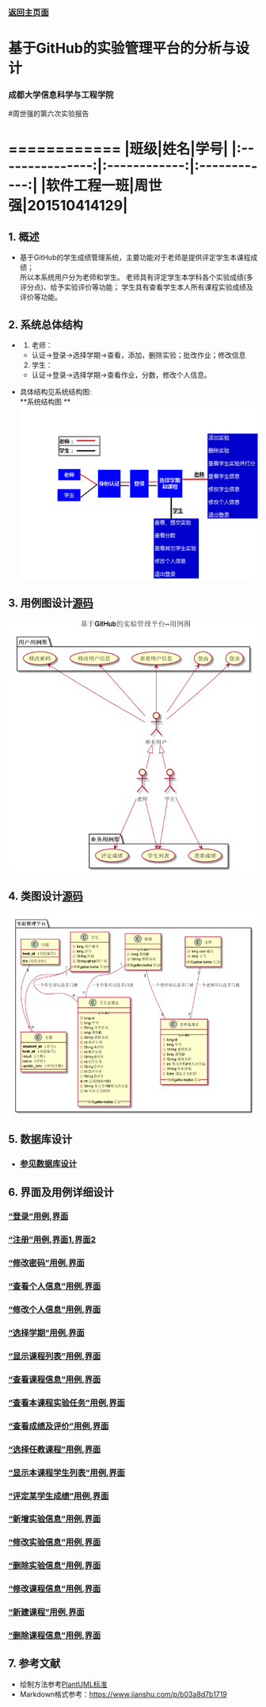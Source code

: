 ### [返回主页面](../README.md)
# 基于GitHub的实验管理平台的分析与设计

### 成都大学信息科学与工程学院

#周世强的第六次实验报告   

============
|班级|姓名|学号|
|:---------------:|:------------:|:------------:|
|软件工程一班|周世强|201510414129|
============
## 1. 概述
*   基于GitHub的学生成绩管理系统，主要功能对于老师是提供评定学生本课程成绩；  
所以本系统用户分为老师和学生。
老师具有评定学生本学科各个实验成绩(多评分点)、给予实验评价等功能；
学生具有查看学生本人所有课程实验成绩及评价等功能。  
    
## 2. 系统总体结构
*    
    1.  老师：  
    *   认证->登录->选择学期->查看，添加，删除实验；批改作业；修改信息
    2.  学生：  
    *  认证->登录->选择学期->查看作业，分数，修改个人信息。

*   具体结构见系统结构图:  
**系统结构图 **
![strut](./img/index.png)
    
## 3. 用例图设计[源码](./src/UseCase.puml)
![usecase](./img/基于GitHub的实验管理平台--用例图.png)

## 4. 类图设计[源码](./src/class.puml)
![class](./img/类图.png)

## 5. 数据库设计
- ### [参见数据库设计](./数据库表/数据库表.md)
     
## 6. 界面及用例详细设计

### [“登录”用例](./用例/登录.md),[界面](https://github.com/zhoushiqiang/is_analysis/tree/master/test6/ui/login.html)
### [“注册”用例](./用例/regedit.md),[界面1](https://github.com/zhoushiqiang/is_analysis/tree/master/test6/ui/adminregedit.html),[界面2](https://github.com/zhoushiqiang/is_analysis/tree/master/test6/ui/sturegedit.html)
### [“修改密码”用例](./用例/修改密码.md),[界面](https://agreysky.github.io/is_analysis/test6/src/ui/顶部菜单_html.html)
### [“查看个人信息”用例](./src/用例/查看个人信息.md),[界面](https://agreysky.github.io/is_analysis/test6/src/ui/顶部菜单_html.html)
### [“修改个人信息”用例](./src/用例/修改个人信息.md),[界面](https://agreysky.github.io/is_analysis/test6/src/ui/顶部菜单_html.html)
### [“选择学期”用例](./src/用例/选择学期.md),[界面](https://agreysky.github.io/is_analysis/test6/src/ui/选择学期_html.html)
### [“显示课程列表”用例](src/用例/查看课程列表.md),[界面](https://agreysky.github.io/is_analysis/test6/src/ui/查看课程列表_html.html)
### [“查看课程信息”用例](./src/用例/查看课程信息.md),[界面](https://agreysky.github.io/is_analysis/test6/src/ui/查看课程信息_html.html)
### [“查看本课程实验任务”用例](src/用例/查看实验列表.md),[界面](https://agreysky.github.io/is_analysis/test6/src/ui/删改查实验任务（1）_html.html)
### [“查看成绩及评价”用例](src/用例/查看成绩列表.md),[界面](https://agreysky.github.io/is_analysis/test6/src/ui/查看和评定成绩列表_html.html)
### [“选择任教课程”用例](./src/用例/选择任教课程.md),[界面](https://agreysky.github.io/is_analysis/test6/src/ui/顶部菜单_html.html)
### [“显示本课程学生列表”用例](./src/用例/显示本课程学生列表.md),[界面](https://agreysky.github.io/is_analysis/test6/src/ui/显示本课程学生列表_html.html)
### [“评定某学生成绩”用例](./src/用例/评定某学生成绩.md),[界面](https://agreysky.github.io/is_analysis/test6/src/ui/查看和评定成绩列表_html.html)
### [“新增实验信息”用例](./src/用例/新增实验信息.md),[界面](https://agreysky.github.io/is_analysis/test6/src/ui/新增实验信息_html.html)
### [“修改实验信息”用例](./src/用例/修改实验信息.md),[界面](https://agreysky.github.io/is_analysis/test6/src/ui/删改查实验任务（1）_html.html)
### [“删除实验信息”用例](./src/用例/删除实验信息.md),[界面](https://agreysky.github.io/is_analysis/test6/src/ui/删改查实验任务（1）_html.html)
### [“修改课程信息”用例](./src/用例/修改课程信息.md),[界面](https://agreysky.github.io/is_analysis/test6/src/ui/修改课程信息_html.html)
### [“新建课程”用例](./src/用例/新建课程.md),[界面](https://agreysky.github.io/is_analysis/test6/src/ui/新建课程_html.html)
### [“删除课程信息”用例](./src/用例/删除课程信息.md),[界面](https://agreysky.github.io/is_analysis/test6/src/ui/顶部菜单_html.html)



## 7. 参考文献
- 绘制方法参考[PlantUML标准](http://plantuml.com)
- Markdown格式参考：https://www.jianshu.com/p/b03a8d7b1719